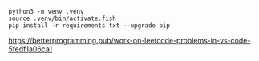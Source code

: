 ```
python3 -m venv .venv
source .venv/bin/activate.fish
pip install -r requirements.txt --upgrade pip
```

https://betterprogramming.pub/work-on-leetcode-problems-in-vs-code-5fedf1a06ca1
